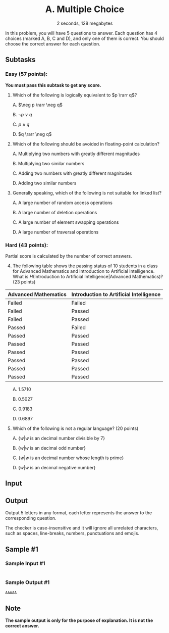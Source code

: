 # <center>A. Multiple Choice</center>
<center>2 seconds, 128 megabytes</center>

In this problem, you will have 5 questions to answer. Each question has 4 choices (marked A, B, C and D), and only one of them is correct. You should choose the correct answer for each question.

## Subtasks

### Easy (57 points): 

**You must pass this subtask to get any score.**

1. Which of the following is logically equivalent to $p \rarr q$?

&nbsp;&nbsp;&nbsp;&nbsp;&nbsp;&nbsp;A. $\neg p \rarr \neg q$

&nbsp;&nbsp;&nbsp;&nbsp;&nbsp;&nbsp;B. $\neg p \vee q$

&nbsp;&nbsp;&nbsp;&nbsp;&nbsp;&nbsp;C. $p \wedge q$

&nbsp;&nbsp;&nbsp;&nbsp;&nbsp;&nbsp;D. $q \rarr \neg q$

2. Which of the following should be avoided in floating-point calculation?

&nbsp;&nbsp;&nbsp;&nbsp;&nbsp;&nbsp;A. Multiplying two numbers with greatly different magnitudes

&nbsp;&nbsp;&nbsp;&nbsp;&nbsp;&nbsp;B. Multiplying two similar numbers

&nbsp;&nbsp;&nbsp;&nbsp;&nbsp;&nbsp;C. Adding two numbers with greatly different magnitudes

&nbsp;&nbsp;&nbsp;&nbsp;&nbsp;&nbsp;D. Adding two similar numbers

3. Generally speaking, which of the following is not suitable for linked list?

&nbsp;&nbsp;&nbsp;&nbsp;&nbsp;&nbsp;A. A large number of random access operations

&nbsp;&nbsp;&nbsp;&nbsp;&nbsp;&nbsp;B. A large number of deletion operations

&nbsp;&nbsp;&nbsp;&nbsp;&nbsp;&nbsp;C. A large number of element swapping operations

&nbsp;&nbsp;&nbsp;&nbsp;&nbsp;&nbsp;D. A large number of traversal operations

### Hard (43 points): 

Partial score is calculated by the number of correct answers.

4. The following table shows the passing status of 10 students in a class for Advanced Mathematics and Introduction to Artificial Intelligence. What is $H(\text{Introduction to Artificial Intelligence}|\text{Advanced Mathematics})$? (23 points)

| Advanced Mathematics | Introduction to Artificial Intelligence |
| - | - |
| Failed | Failed |
| Failed | Passed |
| Failed | Passed |
| Passed | Failed |
| Passed | Passed |
| Passed | Passed |
| Passed | Passed |
| Passed | Passed |
| Passed | Passed |
| Passed | Passed |


&nbsp;&nbsp;&nbsp;&nbsp;&nbsp;&nbsp;A. 1.5710

&nbsp;&nbsp;&nbsp;&nbsp;&nbsp;&nbsp;B. 0.5027

&nbsp;&nbsp;&nbsp;&nbsp;&nbsp;&nbsp;C. 0.9183

&nbsp;&nbsp;&nbsp;&nbsp;&nbsp;&nbsp;D. 0.6897

5. Which of the following is not a regular language? (20 points)

&nbsp;&nbsp;&nbsp;&nbsp;&nbsp;&nbsp;A. $\{w|w \text{ is an decimal number divisible by 7}\}$

&nbsp;&nbsp;&nbsp;&nbsp;&nbsp;&nbsp;B. $\{w|w \text{ is an decimal odd number}\}$

&nbsp;&nbsp;&nbsp;&nbsp;&nbsp;&nbsp;C. $\{w|w \text{ is an decimal number whose length is prime}\}$

&nbsp;&nbsp;&nbsp;&nbsp;&nbsp;&nbsp;D. $\{w|w \text{ is an decimal negative number}\}$

## Input

## Output

Output 5 letters in any format, each letter represents the answer to the corresponding question.

The checker is case-insensitive and it will ignore all unrelated characters, such as spaces, line-breaks, numbers, punctuations and emojis.

## Sample #1
### Sample Input #1
```
```
### Sample Output #1
```
AAAAA
```

## Note
**The sample output is only for the purpose of explanation. It is not the correct answer.**
